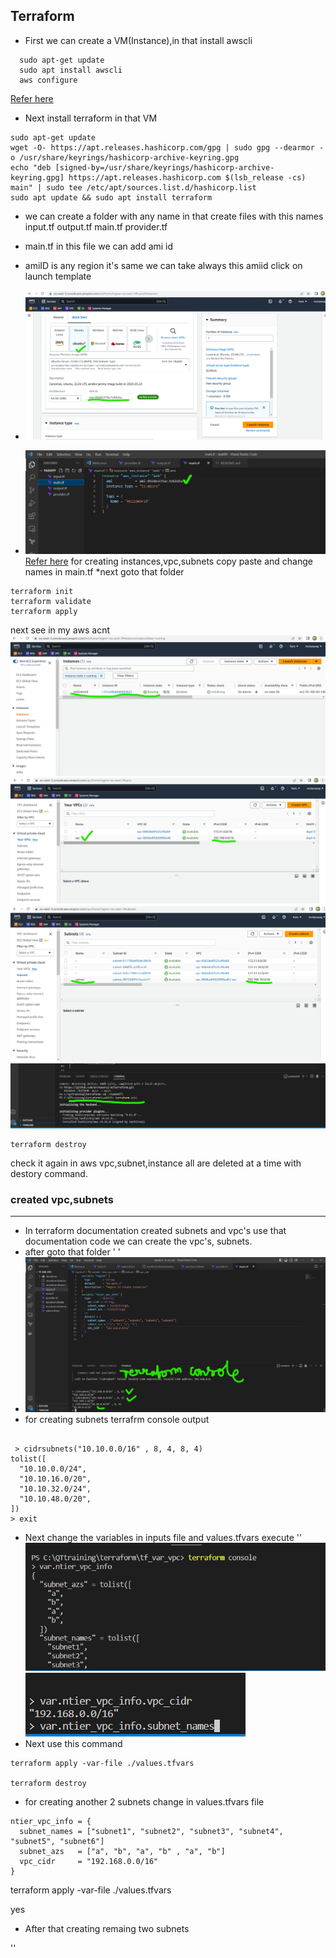 Terraform
-----------------------
* First we can create a VM(Instance),in that install awscli
``` 
  sudo apt-get update
  sudo apt install awscli
  aws configure
```
[Refer here](https://developer.hashicorp.com/terraform/downloads)

* Next install terraform in that VM

```
sudo apt-get update
wget -O- https://apt.releases.hashicorp.com/gpg | sudo gpg --dearmor -o /usr/share/keyrings/hashicorp-archive-keyring.gpg
echo "deb [signed-by=/usr/share/keyrings/hashicorp-archive-keyring.gpg] https://apt.releases.hashicorp.com $(lsb_release -cs) main" | sudo tee /etc/apt/sources.list.d/hashicorp.list
sudo apt update && sudo apt install terraform

```

* we can create a folder with any name in that create files with this names 
    input.tf
    output.tf
    main.tf
    provider.tf

* main.tf in this file we can add ami id 
* amiID is any region it's same we can take always this amiid click on launch template 
* ![Preview](./images/tf1.png) 
* ![Preview](./images/tf2.png)
  [Refer here](https://registry.terraform.io/providers/hashicorp/aws/latest/docs/resources/instance#attributes-reference) 
  for creating instances,vpc,subnets copy paste and change names in main.tf
*next goto that folder 
```
terraform init
terraform validate
terraform apply

```
next see in my aws acnt
![Preview](./images/tf3.png)
![Preview](./images/tf4.png)
![Preview](./images/tf5.png)
![Preview](./images/tf6.png)

```
terraform destroy

```
check it again in aws vpc,subnet,instance all are deleted at a time with destory command.

### created vpc,subnets
----------------------

* In terraform documentation created subnets and vpc's use that documentation code we can create the vpc's, subnets.
* after goto that folder ' <terraform console>'
* ![Preview](./images/tf7.png)
* for creating subnets terrafrm console output

``` 

 > cidrsubnets("10.10.0.0/16" , 8, 4, 8, 4)
tolist([
  "10.10.0.0/24",
  "10.10.16.0/20",
  "10.10.32.0/24",
  "10.10.48.0/20",
])
> exit

```
* Next change the variables in inputs file and values.tfvars execute
  '<terraform console>'
  ![Preview](./images/tf8.png)
  ![Preview](./images/tf9.png)
* Next use this command
  
```
terraform apply -var-file ./values.tfvars

terraform destroy

```
* for creating another 2 subnets change in values.tfvars file

```
ntier_vpc_info = {
  subnet_names = ["subnet1", "subnet2", "subnet3", "subnet4", "subnet5", "subnet6"]
  subnet_azs   = ["a", "b", "a", "b" , "a", "b"]
  vpc_cidr     = "192.168.0.0/16"
}

```
terraform apply -var-file ./values.tfvars

yes

* After that creating remaing two subnets

'<terraform destroy>'







